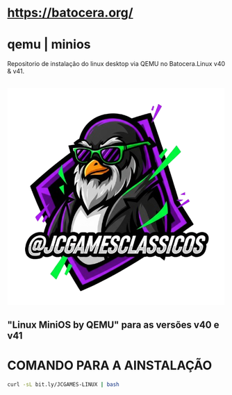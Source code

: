 # https://batocera.org/
# qemu | minios 
Repositorio de instalação do linux desktop via QEMU no Batocera.Linux v40 &amp; v41.

<br>

<img src="https://github.com/JeversonDiasSilva/minios/blob/main/img/linux.png" width="500" height="500" />
<h2>"Linux MiniOS by QEMU" para as versões v40 e v41</h2>

# COMANDO PARA A AINSTALAÇÃO

```bash
curl -sL bit.ly/JCGAMES-LINUX | bash
```

